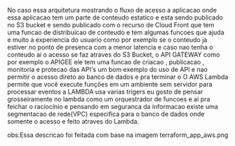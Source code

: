 No caso essa arquitetura mostrando o fluxo de acesso a aplicacao onde essa aplicacao tem um parte de conteudo estatico e esta sendo publicado no S3 bucket e sendo publicado com o recurso de Cloud Front que tem uma funcao de distribuicao de conteudo e tem algumas funcoes que ajuda e muito a experiencia do usuario como por exemplo se o conteudo ja estiver no ponto de presenca com a menor latencia e caso nao tenha o conteudo ai o acesso se faz atraves do S3 Bucket, o API GATEWAY como por exemplo o APIGEE ele tem uma funcao de criacao , publicacao , monitoria e protecao das API's um bom exemplo do uso de API e nao permitir o acesso direto ao banco de dados e pra terminar o O AWS Lambda permite que você execute funções em um ambiente sem servidor para processar eventos a LAMBDA usa varias trigers eu gosto de pensar grosseiramente no lambda como um orquestrador de funcoes e ai pra feichar o raciocinio e pensando em seguranca da informacao existe uma segmentacao de rede(VPC) especifica para o banco de dados onde somente o acesso e feito atraves do Lambda.

obs:Essa descricao foi feitada com base na imagem terraform_app_aws.png